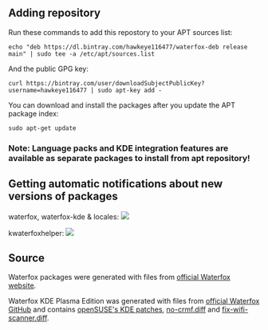 ## Adding repository

Run these commands to add this repostory to your APT sources list: 

`echo "deb https://dl.bintray.com/hawkeye116477/waterfox-deb release main" | sudo tee -a /etc/apt/sources.list`

And the public GPG key:

`curl https://bintray.com/user/downloadSubjectPublicKey?username=hawkeye116477 | sudo apt-key add -`

You can download and install the packages after you update the APT package index: 

`sudo apt-get update`

### Note: Language packs and KDE integration features are available as separate packages to install from apt repository!

## Getting automatic notifications about new versions of packages

waterfox, waterfox-kde & locales: <a href='https://bintray.com/hawkeye116477/waterfox-deb/waterfox?source=watch' alt='Get automatic notifications about new "waterfox" versions'><img src='https://www.bintray.com/docs/images/bintray_badge_color.png'></a>

kwaterfoxhelper: <a href='https://bintray.com/hawkeye116477/waterfox-deb/kwaterfoxhelper?source=watch' alt='Get automatic notifications about new "kwaterfoxhelper" versions'><img src='https://www.bintray.com/docs/images/bintray_badge_bw.png'></a>

## Source

Waterfox packages were generated with files from <a href="https://www.waterfoxproject.org/downloads">official Waterfox website</a>.

Waterfox KDE Plasma Edition was generated with files from <a href="https://github.com/MrAlex94/Waterfox">official Waterfox GitHub</a> and contains <a href="http://www.rosenauer.org/hg/mozilla/file/tip/">openSUSE's KDE patches</a>, <a href="https://raw.githubusercontent.com/manjaro/packages-community/master/firefox-kde/no-crmf.diff">no-crmf.diff</a> and <a href="https://github.com/manjaro/packages-community/blob/master/firefox-kde/fix-wifi-scanner.diff">fix-wifi-scanner.diff</a>.
